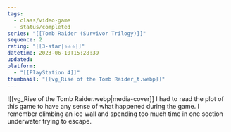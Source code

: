 ```yaml
---
tags:
  - class/video-game
  - status/completed
series: "[[Tomb Raider (Survivor Trilogy)]]"
sequence: 2
rating: "[[3-star|⭐️⭐️⭐️]]"
datetime: 2023-06-10T15:28:39
updated: 
platform:
  - "[[PlayStation 4]]"
thumbnail: "[[vg_Rise of the Tomb Raider_t.webp]]"
---
```

![[vg_Rise of the Tomb Raider.webp|media-cover]]
I had to read the plot of this game to have any sense of what happened during the game. I remember climbing an ice wall and spending too much time in one section underwater trying to escape.